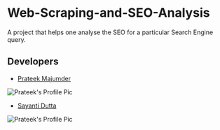 # Web-Scraping-and-SEO-Analysis
A project that helps one analyse the SEO for a particular Search Engine query.

## Developers

+ [Prateek Majumder](https://github.com/prateekmaj21)

![Prateek's Profile Pic](https://avatars0.githubusercontent.com/u/52664250?s=400&u=9439d2d88673f0b9c942b13a2887c6a41e827be0&v=4)


+ [Sayanti Dutta](https://github.com/SayantiDutta2000)

![Prateek's Profile Pic](https://avatars0.githubusercontent.com/u/63421257?s=400&u=b33800bf90652ca4d1c14de3adc4b7c847a64b4a&v=4)
